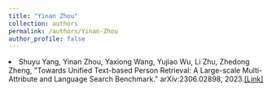 ```yaml
---
title: "Yinan Zhou"
collection: authors
permalink: /authors/Yinan-Zhou
author_profile: false
---
```

 <li> Shuyu Yang,  Yinan Zhou,  Yaxiong Wang,  Yujiao Wu,  Li Zhu,  Zhedong Zheng, &quot;Towards Unified Text-based Person Retrieval: A Large-scale Multi-Attribute and Language Search Benchmark.&quot; arXiv:2306.02898, 2023.<a href='https://zdzheng.xyz/publication/Towards-2023'>[Link]</a> </li>
